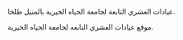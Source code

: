عيادات العشري التابعة لجامعة الحياه الخيرية بالمنيل طلخا.

موقع عيادات العشري التابعه لجامعة الحياه الخيرية.